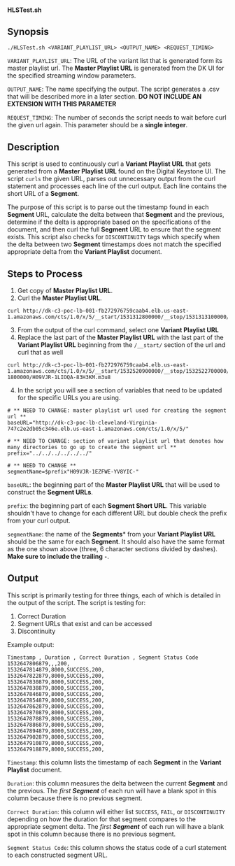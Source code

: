 #### HLSTest.sh

## Synopsis

```
./HLSTest.sh <VARIANT_PLAYLIST_URL> <OUTPUT_NAME> <REQUEST_TIMING>
```

`VARIANT_PLAYLIST_URL`: The URL of the variant list that is generated form its master playlist url.  The **Master Playlist URL** is generated from the DK UI for the specified streaming window parameters.

`OUTPUT_NAME`: The name specifying the output.  The script generates a .csv that will be described more in a later section.  **DO NOT INCLUDE AN EXTENSION WITH THIS PARAMETER**

`REQUEST_TIMING`: The number of seconds the script needs to wait before curl the given url again. This parameter should be a **single integer**.

## Description

This script is used to continuously curl a **Variant Playlist URL** that gets generated from a **Master Playlist URL** found on the Digital Keystone UI.  The script `curls` the given URL, parses out unnecessary output from the curl statement and processes each line of the curl output.  Each line contains the short URL of a **Segment**.  

The purpose of this script is to parse out the timestamp found in each **Segment** URL, calculate the delta between that **Segment** and the previous, determine if the delta is appropriate based on the specifications of the document, and then curl the full **Segment** URL to ensure that the segment exists.  This script also checks for `DISCONTINUITY` tags which specify when the delta between two **Segment** timestamps does not match the specified appropriate delta from the **Variant Playlist** document.

## Steps to Process

1. Get copy of **Master Playlist URL**.
2. Curl the **Master Playlist URL**.

```
curl http://dk-c3-poc-lb-001-fb272976759caab4.elb.us-east-1.amazonaws.com/cts/1.0/x/5/__start/1531312800000/__stop/1531313100000/83H3KM.m3u8
```

3. From the output of the curl command, select one **Variant Playlist URL**
4. Replace the last part of the **Master Playlist URL** with the last part of the **Variant Playlist URL** beginning from the `/__start/` section of the url and curl that as well

```
curl http://dk-c3-poc-lb-001-fb272976759caab4.elb.us-east-1.amazonaws.com/cts/1.0/x/5/__start/1532520900000/__stop/1532522700000/__ext/1532535100917-1800000/H09VJR-1LIOQA-83H3KM.m3u8
```

4. In the script you will see a section of variables that need to be updated for the specific URLs you are using.

```
# ** NEED TO CHANGE: master playlist url used for creating the segment url **
baseURL="http://dk-c3-poc-lb-cleveland-Virginia-747c2e2db05c346e.elb.us-east-1.amazonaws.com/cts/1.0/x/5/"

# ** NEED TO CHANGE: section of variant playlist url that denotes how many directories to go up to create the segment url **
prefix="../../../../../../"

# ** NEED TO CHANGE **
segmentName=$prefix"H09VJR-1EZFWE-YV8YIC-"
```

`baseURL`: the beginning part of the **Master Playlist URL** that will be used to construct the **Segment URLs**.

`prefix`: the beginning part of each **Segment Short URL**.  This variable shouldn't have to change for each different URL but double check the prefix from your curl output.

`segmentName`: the name of the **Segments*** from your **Variant Playlist URL** should be the same for each **Segment**. It should also have the same format as the one shown above (three, 6 character sections divided by dashes).  **Make sure to include the trailing `-`**.

## Output

This script is primarily testing for three things, each of which is detailed in the output of the script. The script is testing for:

1. Correct Duration
2. Segment URLs that exist and can be accessed
3. Discontinuity

Example output:
```
Timestamp , Duration , Correct Duration , Segment Status Code
1532647806879,,,200,
1532647814879,8000,SUCCESS,200,
1532647822879,8000,SUCCESS,200,
1532647830879,8000,SUCCESS,200,
1532647838879,8000,SUCCESS,200,
1532647846879,8000,SUCCESS,200,
1532647854879,8000,SUCCESS,200,
1532647862879,8000,SUCCESS,200,
1532647870879,8000,SUCCESS,200,
1532647878879,8000,SUCCESS,200,
1532647886879,8000,SUCCESS,200,
1532647894879,8000,SUCCESS,200,
1532647902879,8000,SUCCESS,200,
1532647910879,8000,SUCCESS,200,
1532647918879,8000,SUCCESS,200,
```

`Timestamp`: this column lists the timestamp of each **Segment** in the **Variant Playlist** document.

`Duration`: this column measures the delta between the current **Segment** and the previous.  The *first **Segment*** of each run will have a blank spot in this column because there is no previous segment.

`Correct Duration`: this column will either list `SUCCESS`, `FAIL`, or `DISCONTINUITY` depending on how the duration for that segment compares to the appropriate segment delta. The *first **Segment*** of each run will have a blank spot in this column because there is no previous segment.

`Segment Status Code`: this column shows the status code of a curl statement to each constructed segment URL.
